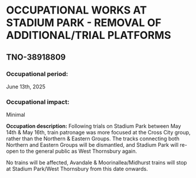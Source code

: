 # OCCUPATIONAL WORKS AT STADIUM PARK - REMOVAL OF ADDITIONAL/TRIAL PLATFORMS
## TNO-38918809

### Occupational period:
June 13th, 2025
### Occupational impact:
Minimal

**Occupation description:**
Following trials on Stadium Park between May 14th & May 16th, train patronage was more focused at the Cross City group, rather than the Northern & Eastern Groups. 
The tracks connecting both Northern and Eastern Groups will be dismantled, and Stadium Park will re-open to the general public as West Thornsbury again.

No trains will be affected, Avandale & Moorinallea/Midhurst trains will stop at Stadium Park/West Thornsbury from this date onwards.
